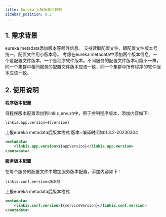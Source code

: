 ```yaml
---
title: Eureka 上报版本元数据
sidebar_position: 0.2
--- 
```


## 1. 需求背景
eureka metadata添加版本等额外信息。 支持读取配置文件，跟配置文件版本号统一，配置文件用小版本号。 考虑在eureka metadata中添加两个版本信息，一个是配置文件版本，一个是程序软件版本。不同服务的配置文件版本可能不一样，同一个集群中相同服务的配置文件版本应该一致，同一个集群中所有程序的软件版本应该一致。

## 2. 使用说明
**程序版本配置**

将程序版本配置添加到linkis_env.sh中，用于控制程序版本，添加内容如下:
```
linkis.app.version=${version}
```
上报eureka metadata后版本格式 版本+编译时间如:1.3.2-20230304
```xml
<metadata>
    <linkis.app.version>${appVersion}</linkis.app.version>
</metadata>
```

**服务版本配置**

在每个服务的配置文件中增加服务版本配置，添加内容如下：
```
linkis.conf.version=版本号
```
上报eureka metadata后版本格式
```xml
<metadata>
    <linkis.conf.version>${serviceVersion}</linkis.conf.version>
</metadata>
```
